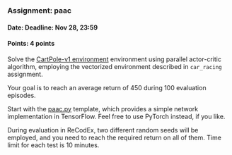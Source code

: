 ### Assignment: paac
#### Date: Deadline: Nov 28, 23:59
#### Points: 4 points

Solve the [CartPole-v1 environment](https://gym.openai.com/envs/CartPole-v1)
environment using parallel actor-critic algorithm, employing the vectorized
environment described in `car_racing` assignment.

Your goal is to reach an average return of 450 during 100 evaluation episodes.

Start with the [paac.py](https://github.com/ufal/npfl122/tree/master/labs/07/paac.py)
template, which provides a simple network implementation in TensorFlow. Feel
free to use PyTorch instead, if you like.

During evaluation in ReCodEx, two different random seeds will be employed, and
you need to reach the required return on all of them. Time limit for each test
is 10 minutes.
